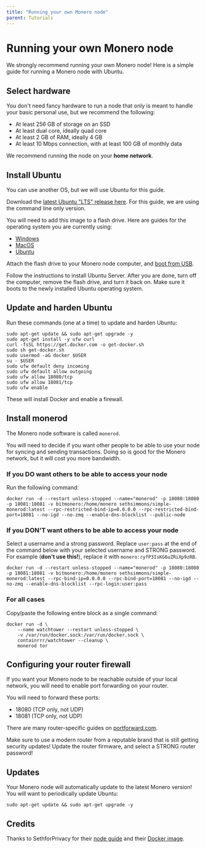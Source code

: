 ```yaml
---
title: "Running your own Monero node"
parent: Tutorials
---
```


# Running your own Monero node

We strongly recommend running your own Monero node! Here is a simple guide for running a Monero node with Ubuntu.

## Select hardware

You don't need fancy hardware to run a node that only is meant to handle your basic personal use, but we recommend the following:

* At least 256 GB of storage on an SSD
* At least dual core, ideally quad core
* At least 2 GB of RAM, ideally 4 GB
* At least 10 Mbps connection, with at least 100 GB of monthly data

We recommend running the node on your **home network**.

## Install Ubuntu

You can use another OS, but we will use Ubuntu for this guide.

Download the [latest Ubuntu "LTS" release here](https://ubuntu.com/download/server). For this guide, we are using the command line only version.

You will need to add this image to a flash drive. Here are guides for the operating system you are currently using:

* [Windows](https://tutorials.ubuntu.com/tutorial/tutorial-create-a-usb-stick-on-windows)
* [MacOS](https://ubuntu.com/tutorials/create-a-usb-stick-on-macos)
* [Ubuntu](https://ubuntu.com/tutorials/create-a-usb-stick-on-ubuntu)

Attach the flash drive to your Monero node computer, and [boot from USB](https://lifehacker.com/how-to-boot-from-a-usb-drive-or-cd-on-any-computer-5991848).

Follow the instructions to install Ubuntu Server. After you are done, turn off the computer, remove the flash drive, and turn it back on. Make sure it boots to the newly installed Ubuntu operating system.

## Update and harden Ubuntu

Run these commands (one at a time) to update and harden Ubuntu:

```
sudo apt-get update && sudo apt-get upgrade -y
sudo apt-get install -y ufw curl
curl -fsSL https://get.docker.com -o get-docker.sh
sudo sh get-docker.sh
sudo usermod -aG docker $USER
su - $USER
sudo ufw default deny incoming
sudo ufw default allow outgoing
sudo ufw allow 18080/tcp
sudo ufw allow 18081/tcp
sudo ufw enable
```

These will install Docker and enable a firewall.

## Install monerod

The Monero node software is called `monerod`.

You will need to decide if you want other people to be able to use your node for syncing and sending transactions. Doing so is good for the Monero network, but it will cost you more bandwidth.

### If you DO want others to be able to access your node

Run the following command:

```
docker run -d --restart unless-stopped --name="monerod" -p 18080:18080 -p 18081:18081 -v bitmonero:/home/monero sethsimmons/simple-monerod:latest --rpc-restricted-bind-ip=0.0.0.0 --rpc-restricted-bind-port=18081 --no-igd --no-zmq --enable-dns-blocklist --public-node
```

### If you DON'T want others to be able to access your node

Select a username and a strong password. Replace `user:pass` at the end of the command below with your selected username and STRONG password. For example (**don't use this!**), replace it with `monero:ryfP3IsKG6uZRiXp9zRB`.

```
docker run -d --restart unless-stopped --name="monerod" -p 18080:18080 -p 18081:18081 -v bitmonero:/home/monero sethsimmons/simple-monerod:latest --rpc-bind-ip=0.0.0.0 --rpc-bind-port=18081 --no-igd --no-zmq --enable-dns-blocklist --rpc-login:user:pass
```

### For all cases

Copy/paste the following entire block as a single command:

```
docker run -d \
    --name watchtower --restart unless-stopped \
    -v /var/run/docker.sock:/var/run/docker.sock \
    containrrr/watchtower --cleanup \
    monerod tor
```

## Configuring your router firewall

If you want your Monero node to be reachable outside of your local network, you will need to enable port forwarding on your router.

You will need to forward these ports:

* 18080 (TCP only, not UDP)
* 18081 (TCP only, not UDP)

There are many router-specific guides on [portforward.com](https://portforward.com/router.htm).

Make sure to use a modern router from a reputable brand that is still getting security updates! Update the router firmware, and select a STRONG router password!

## Updates

Your Monero node will automatically update to the latest Monero version! You will want to periodically update Ubuntu:

```
sudo apt-get update && sudo apt-get upgrade -y
```

## Credits

Thanks to SethforPrivacy for their [node guide](https://sethforprivacy.com/guides/run-a-monero-node/) and their [Docker image](https://hub.docker.com/r/sethsimmons/simple-monerod).
